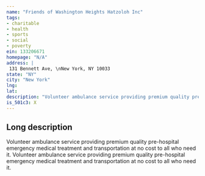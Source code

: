 ```yaml
---
name: "Friends of Washington Heights Hatzoloh Inc"
tags:
- charitable
- health
- sports
- social
- poverty
ein: 133206671
homepage: "N/A"
address: |
 131 Bennett Ave, \nNew York, NY 10033
state: "NY"
city: "New York"
lng: 
lat: 
description: "Volunteer ambulance service providing premium quality pre-hospital emergency medical treatment and transportation at no cost to all who need it. "
is_501c3: X
---
```


## Long description

Volunteer ambulance service providing premium quality pre-hospital emergency medical treatment and transportation at no cost to all who need it. Volunteer ambulance service providing premium quality pre-hospital emergency medical treatment and transportation at no cost to all who need it. 
